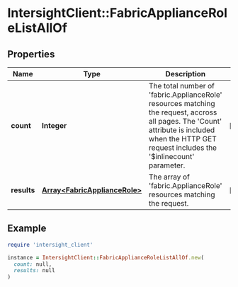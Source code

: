 # IntersightClient::FabricApplianceRoleListAllOf

## Properties

| Name | Type | Description | Notes |
| ---- | ---- | ----------- | ----- |
| **count** | **Integer** | The total number of &#39;fabric.ApplianceRole&#39; resources matching the request, accross all pages. The &#39;Count&#39; attribute is included when the HTTP GET request includes the &#39;$inlinecount&#39; parameter. | [optional] |
| **results** | [**Array&lt;FabricApplianceRole&gt;**](FabricApplianceRole.md) | The array of &#39;fabric.ApplianceRole&#39; resources matching the request. | [optional] |

## Example

```ruby
require 'intersight_client'

instance = IntersightClient::FabricApplianceRoleListAllOf.new(
  count: null,
  results: null
)
```

